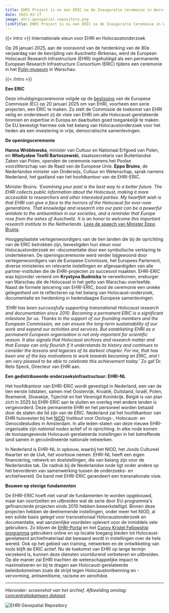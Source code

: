 ```yaml
---
title: EHRI Project is nu een ERIC na de Inauguratie Ceremonie in Warschau 
date: 2025-03-17
image: ehri-geospatial-repository.png
linkTitle: EHRI Project is nu een ERIC na de Inauguratie Ceremonie in Warschau
---
```


{{< intro >}}
Internationale steun voor EHRI en Holocaustonderzoek

Op 26 januari 2025, aan de vooravond van de herdenking van de 80e verjaardag van de bevrijding van Auschwitz-Birkenau, werd de European Holocaust Research Infrastructure (EHRI) ingehuldigd als een permanente European Research Infrastructure Consortium (ERIC) tijdens een ceremonie in het [Polin-museum](https://polin.pl/pl) in Warschau. 

{{< /intro >}}

**Een ERIC** 

Deze inhuldigingsceremonie volgde op de [beslissing](https://research-and-innovation.ec.europa.eu/news/all-research-and-innovation-news/european-holocaust-research-infrastructure-becomes-30th-eu-recognised-research-consortium-major-2025-01-20_en) van de Europese Commissie (EC) op 20 januari 2025 om van EHRI, voorheen een serie projecten, een ERIC te maken. Zo stelt de Commissie de toekomst van EHRI veilig en ondersteunt zij de visie van EHRI om alle Holocaust-gerelateerde bronnen en expertise in Europa en daarbuiten goed toegankelijk te maken. De EU bevestigt hiermee ook het belang van Holocaustonderzoek voor het heden als een investering in vrije, democratische samenlevingen. 

**De openingsceremonie**

**Hanna Wróblewska**, minister van Cultuur en Nationaal Erfgoed van Polen, en **Władysław Teofil Bartoszewski**, staatssecretaris van Buitenlandse Zaken van Polen, openden de ceremonie namens het Poolse voorzitterschap van de Raad van de Europese Unie. **Eppo Bruins**, de Nederlandse minister van Onderwijs, Cultuur en Wetenschap, sprak namens Nederland, het gastland van het hoofdkantoor van de EHRI-ERIC. 

Minister Bruins: *‘Examining your past is the best way to a better future. The EHRI collects public information about the Holocaust, making it more accessible to researchers and other interested parties. My heartfelt wish is that EHRI can give a face to the horrors of the Holocaust for ever-new generations. That knowledge and research into our past can be a powerful antidote to the antisemitism in our societies, and a reminder that Europe rose from the ashes of Auschwitz. It is an honor to welcome this important research institute to the Netherlands.* [Lees de speech van  Minister Eppo Bruins](https://www.rijksoverheid.nl/documenten/toespraken/2025/01/26/toespraak-minister-eppo-bruins-bij-de-inauguratie-van-de-european-holocaust-research-infrastructure-als-europese-onderzoeksinfrastructuur). 

Hooggeplaatste vertegenwoordigers van de tien landen die bij de oprichting van de ERIC betrokken zijn, bevestigden hun steun voor Holocaustonderzoek en -documentatie door een symbolische verklaring te ondertekenen. De openingsceremonie werd verder bijgewoond door vertegenwoordigers van de Europese Commissie, het Europees Parlement, diverse ministeries en relevante instellingen en afgevaardigden van alle partner-instituten die de EHRI-projecten zo succesvol maakten. EHRI-ERIC was bijzonder vereerd om **Krystyna Budnicka** te verwelkomen, ereburger van Warschau die de Holocaust in het getto van Warschau overleefde. Naast de formele lancering van EHRI-ERIC, bood de ceremonie een unieke gelegenheid om te reflecteren op het belang van Holocaust-onderzoek, documentatie en herdenking in hedendaagse Europese samenlevingen. 

*‘EHRI has been successfully supporting transnational Holocaust research and documentation since 2010. Becoming a permanent ERIC is a significant milestone for us. Thanks to the support of our founding members and the European Commission, we can ensure the long-term sustainability of our work and expand our activities and services. But establishing EHRI as a permanent European organisation is not only important for scientific reason. It also signals that Holocaust archives and research matter and that Europe can only flourish if it understands its history and continues to consider the lessons and legacies of its darkest chapter. For me, that has been one of the key motivations to work towards becoming an ERIC, and I am very pleased to be able to celebrate this achievement today.’* Zo gaf Dr. Reto Speck, Directeur van EHRI aan. 

**Een gedistribueerde onderzoeksinfrastructuur: EHRI-NL** 

Het hoofdkantoor van EHRI-ERIC wordt gevestigd in Nederland, een van de tien eerste lidstaten, samen met Oostenrijk, Kroatië, Duitsland, Israël, Polen, Roemenië, Slowakije, Tsjechië en het Verenigd Koninkrijk. België is van plan zich in 2025 bij EHRI-ERIC aan te sluiten en overleg met andere landen is vergevorderd. Deze permanente EHRI en het personeel worden betaald door de staten die lid zijn van de ERIC. Nederland zal het hoofdkantoor van EHRI huisvesten bij het [NIOD](https://niod.nl) Instituut voor Oorlogs-, Holocaust- en Genocidestudies in Amsterdam. In alle leden-staten van deze nieuwe EHRI-organisatie zijn *national nodes* actief of in oprichting. In elke node komen de toonaangevende Holocaust-gerelateerde instellingen in het betreffende land samen in gecoördineerde nationale netwerken. 

In Nederland is EHRI-NL in opbouw, waarbij het NIOD, het Joods Cultureel Kwartier en de UvA, het voortouw nemen. EHRI-NL heeft een eigen financiering, netwerk en doelstellingen, die van belang zijn voor de Nederlandse tak. De nadruk bij de Nederlandse node ligt onder andere op het bevorderen van samenwerking tussen de onderzoeks- en archiefwereld. De band met EHRI-ERIC garandeert een transnationale visie. 

**Bouwen op stevige fundamenten** 

De EHRI-ERIC hoeft niet vanaf de fundamenten te worden opgebouwd, maar kan voortzetten en uitbreiden wat de serie door EU-programma's gefinancierde projecten sinds 2010 hebben bewerkstelligd. Binnen deze projecten hebben de deelnemende instellingen, onder meer het NIOD, al een solide basis gelegd voor transnationaal Holocaustonderzoek en documentatie, wat aanzienlijke voordelen oplevert voor de inmiddels vele gebruikers. Zo blijven de [EHRI-Portal](https://portal.ehri-project.eu/) en het [Conny Kristel Fellowship programma](https://www.ehri-project.eu/conny-kristel-fellowships/) gebruikers online en op locatie toegang bieden tot Holocaust-gerelateerd archiefmateriaal dat bewaard wordt in instellingen over de hele wereld. Ook op het gebied van training, netwerken en de ontwikkeling van tools blijft de ERIC actief. Nu de toekomst van EHRI op lange termijn verzekerd is, kunnen deze diensten voortdurend verbeteren en uitbreiden. Op die manier zal EHRI trachten de wetenschappelijke impact te maximaliseren en bij te dragen aan Holocaust-gerelateerde beleidsdomeinen zoals de strijd tegen Holocaustontkenning en -vervorming, antisemitisme, racisme en xenofobie. 

---

_Hieronder: screenshot van het archief. Afbeelding omslag: [concentratiekampen dataset](https://geodata.ehri-project.eu/geonetwork/srv/eng/catalog.search#/metadata/52302460-13fd-4914-b496-2f0230e996e1)._

![EHRI Geospatial Repository](./ehri-geospatial-repository-screenshot.png)
